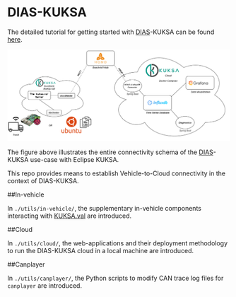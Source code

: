 # DIAS-KUKSA

The detailed tutorial for getting started with [DIAS](https://dias-project.com/)-KUKSA can be found [here](https://dias-kuksa-doc.readthedocs.io/en/latest/).

![DIAS-KUKSA](./images/dias-kuksa.png)

The figure above illustrates the entire connectivity schema of the [DIAS](https://dias-project.com/)-KUKSA use-case with Eclipse KUKSA.

This repo provides means to establish Vehicle-to-Cloud connectivity in the context of DIAS-KUKSA.

##In-vehicle

In `./utils/in-vehicle/`, the supplementary in-vehicle components interacting with [KUKSA.val](https://github.com/eclipse/kuksa.val) are introduced.

##Cloud

In `./utils/cloud/`, the web-applications and their deployment methodology to run the DIAS-KUKSA cloud in a local machine are introduced.

##Canplayer

In `./utils/canplayer/`, the Python scripts to modify CAN trace log files for `canplayer` are introduced.
